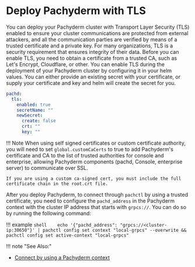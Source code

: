 # Deploy Pachyderm with TLS

You can deploy your Pachyderm cluster with Transport Layer Security (TLS)
enabled to ensure your cluster communications are protected from external
attackers, and all the communication parties are verified by means of a
trusted certificate and a private key. For many organizations, TLS is a
security requirement that ensures integrity of their data.
Before you can enable TLS, you need to obtain a certificate from a trusted
CA, such as Let's Encrypt, Cloudflare, or other.
You can enable TLS during the deployment of your Pachyderm cluster by configuring it in your helm values. You can either provide an existing secret with your certificate, or supply your certificate and key and helm will create the secret for you.

```yaml
pachd:
  tls:
    enabled: true
    secretName: ""
    newSecret:
      create: false
      crt: ""
      key: ""
```

!!! Note
    When using self signed certificates or custom certificate authority, you will need to set `global.customCaCerts` to true to add Pachyderm's certificate and CA to the list of trusted authorities for console and enterprise, allowing Pachyderm components (pachd, Console, enterprise server) to communicate over SSL. 

    If you are using a custom ca-signed cert, you must include the full certificate chain in the root.crt file.


After you deploy Pachyderm, to connect through `pachctl` by using a
trusted certificate, you need to configure the `pachd_address` in the
Pachyderm context with the cluster IP address that starts with `grpcs://`.
You can do so by running the following command:

!!! example
    ```shell   
    echo '{"pachd_address": "grpcs://<cluster-ip:30650"}' | pachctl config set context "local-grpcs" --overwrite && pachctl config set active-context "local-grpcs"   
    ```

!!! note "See Also:"

- [Connect by using a Pachyderm context](../connect-to-cluster/#connect-by-using-a-pachyderm-context)
